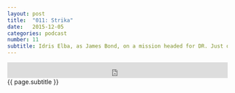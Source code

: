 ```yaml
---
layout: post
title:  "011: Strika"
date:   2015-12-05
categories: podcast
number: 11
subtitle: Idris Elba, as James Bond, on a mission headed for DR. Just one of the many topics we cover on <a href="http://www.imdb.com/title/tt1365050/?ref_=nv_sr_1" target="_blank">Beasts of No Nation</a> as well as Elba's powerhouse performance, our personal connection with Agu's story, and its importance as Netflix's first feature. <a href="/audible" target="_blank">Click here</a> to get a free audiobook and support the show!
---
```


<iframe frameborder='0' height='36px' scrolling='no' seamless src='https://simplecast.fm/e/21839?style=dark' width='100%'></iframe>

<br>
<span class="episode_text">
{{ page.subtitle }}
</span>
<br><br>

